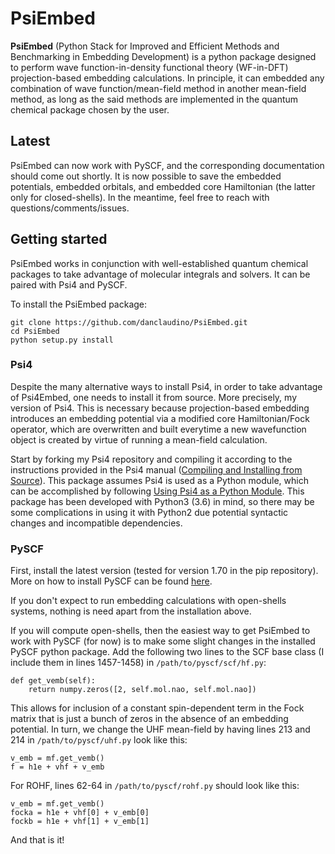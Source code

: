 # PsiEmbed

**PsiEmbed** (Python Stack for Improved and Efficient Methods and Benchmarking in Embedding Development) is a python package designed to perform wave function-in-density functional theory (WF-in-DFT) projection-based embedding calculations. In principle, it can embedded any combination of wave function/mean-field method in another mean-field method, as long as the said methods are implemented in the quantum chemical package chosen by the user.

## Latest

PsiEmbed can now work with PySCF, and the corresponding documentation should come out shortly. It is now possible to save the embedded potentials, embedded orbitals, and embedded core Hamiltonian (the latter only for closed-shells). In the meantime, feel free to reach with questions/comments/issues.

## Getting started

PsiEmbed works in conjunction with well-established quantum chemical packages to take advantage of molecular integrals and solvers. It can be paired with Psi4 and PySCF.

To install the PsiEmbed package:

```
git clone https://github.com/danclaudino/PsiEmbed.git
cd PsiEmbed
python setup.py install
```

### Psi4
Despite the many alternative ways to install Psi4, in order to take advantage of Psi4Embed, one needs to install it from source. More precisely, my version of Psi4. This is necessary because projection-based embedding introduces an embedding potential via a modified core Hamiltonian/Fock operator, which are overwritten and built everytime a new wavefunction object is created by virtue of running a mean-field calculation.

Start by forking my Psi4 repository and compiling it according to the instructions provided in the Psi4 manual ([Compiling and Installing from Source](http://psicode.org/psi4manual/1.1/build_planning.html)). This package assumes Psi4 is used as a Python module, which can be accomplished by following [Using Psi4 as a Python Module](http://psicode.org/psi4manual/1.1/build_planning.html). This package has been developed with Python3 (3.6) in mind, so there may be some complications in using it with Python2 due potential syntactic changes and incompatible dependencies.

### PySCF
First, install the latest version (tested for version 1.70 in the pip repository). More on how to install PySCF can be found [here](https://sunqm.github.io/pyscf/). 

If you don't expect to run embedding calculations with open-shells systems, nothing is need apart from the installation above.

If you will compute open-shells, then the easiest way to get PsiEmbed to work with PySCF (for now) is to make some slight changes in the installed PySCF python package. Add the following two lines to the SCF base class (I include them in lines 1457-1458) in `/path/to/pyscf/scf/hf.py`:

```
def get_vemb(self):
    return numpy.zeros([2, self.mol.nao, self.mol.nao])
```

This allows for inclusion of a constant spin-dependent term in the Fock matrix that is just a bunch of zeros in the absence of an embedding potential. In turn, we change the UHF mean-field by having lines 213 and 214 in `/path/to/pyscf/uhf.py` look like this:

```
v_emb = mf.get_vemb()
f = h1e + vhf + v_emb
```

For ROHF, lines 62-64 in `/path/to/pyscf/rohf.py` should look like this:

```
v_emb = mf.get_vemb()
focka = h1e + vhf[0] + v_emb[0]
fockb = h1e + vhf[1] + v_emb[1]
```

And that is it!
